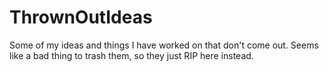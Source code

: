 # ThrownOutIdeas
Some of my ideas and things I have worked on that don't come out. Seems like a bad thing to trash them, so they just RIP here instead.
